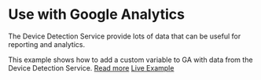 # Use with Google Analytics
The Device Detection Service provide lots of data that can be useful for reporting and analytics.

This example shows how to add a custom variable to GA with data from the Device Detection Service.
[Read more](http://docs.whateverweb.com/documentation/reporting-device-properties-with-google-analytics/)
[Live Example](http://demo.wew.io/device-detection/examples/GoogleAnalytics/)